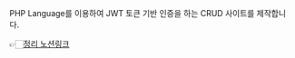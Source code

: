 
PHP Language를 이용하여 JWT 토큰 기반 인증을 하는 CRUD 사이트를 제작합니다.

👉🏻[정리 노션링크](https://www.notion.so/PHP-e5dd57bf474d4d0a8e7aa47124dff94c?pvs=4)
